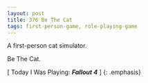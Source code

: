 ```yaml
---
layout: post
title: 376 Be The Cat
tags: first-person-game, role-playing-game
---
```

A first-person cat simulator.

Be The Cat.

[ Today I Was Playing: ***Fallout 4*** ]
{: .emphasis}